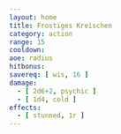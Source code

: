 ```yaml
---
layout: home
title: Frostiges Kreischen
category: action
range: 15
cooldown:
aoe: radius
hitbonus:
savereq: [ wis, 16 ]
damage:
  - [ 2d6+2, psychic ]
  - [ 1d4, cold ]
effects:
  - [ stunned, 1r ]
---
```

